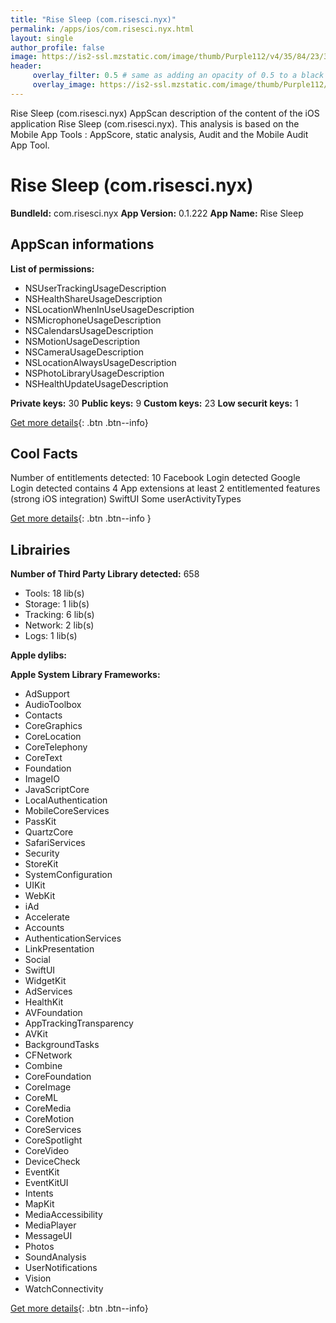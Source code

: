 ```yaml
---
title: "Rise Sleep (com.risesci.nyx)"
permalink: /apps/ios/com.risesci.nyx.html
layout: single
author_profile: false
image: https://is2-ssl.mzstatic.com/image/thumb/Purple112/v4/35/84/23/35842315-8716-0307-5470-7a29098ec8bd/AppIconNew-1x_U007emarketing-0-5-0-85-220.png/512x512bb.jpg
header: 
     overlay_filter: 0.5 # same as adding an opacity of 0.5 to a black background
     overlay_image: https://is2-ssl.mzstatic.com/image/thumb/Purple112/v4/35/84/23/35842315-8716-0307-5470-7a29098ec8bd/AppIconNew-1x_U007emarketing-0-5-0-85-220.png/512x512bb.jpg
---
```

Rise Sleep (com.risesci.nyx) AppScan description of the content of the iOS application Rise Sleep (com.risesci.nyx). This analysis is based on the Mobile App Tools : AppScore, static analysis, Audit and the Mobile Audit App Tool.

# Rise Sleep (com.risesci.nyx)

**BundleId:** com.risesci.nyx
**App Version:** 0.1.222
**App Name:** Rise Sleep


## AppScan informations 

**List of permissions:** 
- NSUserTrackingUsageDescription
- NSHealthShareUsageDescription
- NSLocationWhenInUseUsageDescription
- NSMicrophoneUsageDescription
- NSCalendarsUsageDescription
- NSMotionUsageDescription
- NSCameraUsageDescription
- NSLocationAlwaysUsageDescription
- NSPhotoLibraryUsageDescription
- NSHealthUpdateUsageDescription
  
  
**Private keys:** 30
**Public keys:** 9
**Custom keys:** 23
**Low securit keys:** 1
  
[Get more details](/pricing.html){: .btn .btn--info}

## Cool Facts

Number of entitlements detected: 10
Facebook Login detected
Google Login detected
contains 4 App extensions
at least 2 entitlemented features (strong iOS integration)
SwiftUI
Some userActivityTypes
  
[Get more details](/pricing.html){: .btn .btn--info }

## Librairies 
**Number of Third Party Library detected:** 658
- Tools: 18 lib(s)
- Storage: 1 lib(s)
- Tracking: 6 lib(s)
- Network: 2 lib(s)
- Logs: 1 lib(s)


**Apple dylibs:**


**Apple System Library Frameworks:**
- AdSupport
- AudioToolbox
- Contacts
- CoreGraphics
- CoreLocation
- CoreTelephony
- CoreText
- Foundation
- ImageIO
- JavaScriptCore
- LocalAuthentication
- MobileCoreServices
- PassKit
- QuartzCore
- SafariServices
- Security
- StoreKit
- SystemConfiguration
- UIKit
- WebKit
- iAd
- Accelerate
- Accounts
- AuthenticationServices
- LinkPresentation
- Social
- SwiftUI
- WidgetKit
- AdServices
- HealthKit
- AVFoundation
- AppTrackingTransparency
- AVKit
- BackgroundTasks
- CFNetwork
- Combine
- CoreFoundation
- CoreImage
- CoreML
- CoreMedia
- CoreMotion
- CoreServices
- CoreSpotlight
- CoreVideo
- DeviceCheck
- EventKit
- EventKitUI
- Intents
- MapKit
- MediaAccessibility
- MediaPlayer
- MessageUI
- Photos
- SoundAnalysis
- UserNotifications
- Vision
- WatchConnectivity


  
[Get more details](/pricing.html){: .btn .btn--info}

